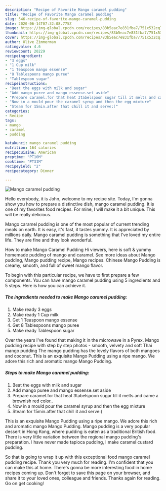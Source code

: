 ```yaml
---
description: "Recipe of Favorite Mango caramel pudding"
title: "Recipe of Favorite Mango caramel pudding"
slug: 546-recipe-of-favorite-mango-caramel-pudding
date: 2020-06-14T07:32:08.775Z
image: https://img-global.cpcdn.com/recipes/83b5eac7e831fba7/751x532cq70/mango-caramel-pudding-recipe-main-photo.jpg
thumbnail: https://img-global.cpcdn.com/recipes/83b5eac7e831fba7/751x532cq70/mango-caramel-pudding-recipe-main-photo.jpg
cover: https://img-global.cpcdn.com/recipes/83b5eac7e831fba7/751x532cq70/mango-caramel-pudding-recipe-main-photo.jpg
author: Olive Zimmerman
ratingvalue: 4.6
reviewcount: 20229
recipeingredient:
- "3 eggs"
- "1 Cup milk"
- "1 Teaspoon mango essense"
- "8 Tablespoons mango puree"
- "Tablespoon sugar"
recipeinstructions:
- "Beat the eggs with milk and sugar"
- "Add mango puree and mango essense.set aside"
- "Prepare caramel.for that heat 3tabelspoon sugar till it melts and came a brownish red color.."
- "Now in a mould pour the caramel syrup and then the egg mixture"
- "Steam for 15min.after that chill it and serve:)"
categories:
- Recipe
tags:
- mango
- caramel
- pudding

katakunci: mango caramel pudding 
nutrition: 164 calories
recipecuisine: American
preptime: "PT10M"
cooktime: "PT31M"
recipeyield: "2"
recipecategory: Dinner

---
```



![Mango caramel pudding](https://img-global.cpcdn.com/recipes/83b5eac7e831fba7/751x532cq70/mango-caramel-pudding-recipe-main-photo.jpg)

Hello everybody, it is John, welcome to my recipe site. Today, I'm gonna show you how to prepare a distinctive dish, mango caramel pudding. It is one of my favorites food recipes. For mine, I will make it a bit unique. This will be really delicious.

Mango caramel pudding is one of the most popular of current trending meals on earth. It is easy, it's fast, it tastes yummy. It is appreciated by millions daily. Mango caramel pudding is something that I've loved my entire life. They are fine and they look wonderful.

How to make Mango Caramel Pudding Hi viewers, here is soft &amp; yummy homemade pudding of mango and caramel. See more ideas about Mango pudding, Mango pudding recipe, Mango recipes. Chinese Mango Pudding is creamy, smooth, and full of sweet mango flavor.


To begin with this particular recipe, we have to first prepare a few components. You can have mango caramel pudding using 5 ingredients and 5 steps. Here is how you can achieve it.

<!--inarticleads1-->

##### The ingredients needed to make Mango caramel pudding:

1. Make ready 3 eggs
1. Make ready 1 Cup milk
1. Get 1 Teaspoon mango essense
1. Get 8 Tablespoons mango puree
1. Make ready Tablespoon sugar


Over the years I&#39;ve found that making it in the microwave in a Pyrex. Mango pudding recipe with step by step photos - smooth, velvety and soft Thai mango pudding The mango pudding has the lovely flavors of both mangoes and coconut. This is an exquisite Mango Pudding using a ripe mango. We adore this rich and aromatic mango Mango Pudding. 

<!--inarticleads2-->

##### Steps to make Mango caramel pudding:

1. Beat the eggs with milk and sugar
1. Add mango puree and mango essense.set aside
1. Prepare caramel.for that heat 3tabelspoon sugar till it melts and came a brownish red color..
1. Now in a mould pour the caramel syrup and then the egg mixture
1. Steam for 15min.after that chill it and serve:)


This is an exquisite Mango Pudding using a ripe mango. We adore this rich and aromatic mango Mango Pudding. Mango pudding is a very popular dessert in Hong Kong, where pudding is eaten as a traditional British food. There is very little variation between the regional mango pudding&#39;s preparation. I have never made tapioca pudding, I make caramel custard pudding. 

So that is going to wrap it up with this exceptional food mango caramel pudding recipe. Thank you very much for reading. I'm confident that you can make this at home. There's gonna be more interesting food in home recipes coming up. Don't forget to save this page on your browser, and share it to your loved ones, colleague and friends. Thanks again for reading. Go on get cooking!
